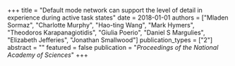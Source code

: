 +++
title = "Default mode network can support the level of detail in experience during active task states"
date = 2018-01-01
authors = ["Mladen Sormaz", "Charlotte Murphy", "Hao-ting Wang", "Mark Hymers", "Theodoros Karapanagiotidis", "Giulia Poerio", "Daniel S Margulies", "Elizabeth Jefferies", "Jonathan Smallwood"]
publication_types = ["2"]
abstract = ""
featured = false
publication = "*Proceedings of the National Academy of Sciences*"
+++

